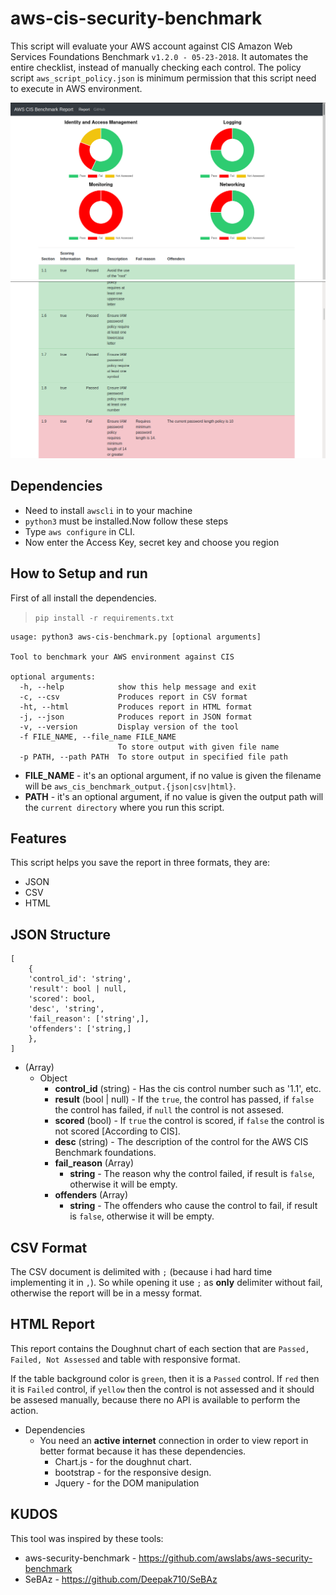 # aws-cis-security-benchmark

This script will evaluate your AWS account against CIS Amazon Web Services Foundations Benchmark `v1.2.0 - 05-23-2018`. It automates the entire checklist, instead of manually checking each control. The policy script `aws_script_policy.json` is minimum permission that this script need to execute in AWS environment.

![HTML REPORT](img1.png)
![HTML REPORT](img2.png)

## Dependencies
- Need to install `awscli` in to your machine
- `python3` must be installed.Now follow these steps
- Type `aws configure` in CLI.
- Now enter the Access Key, secret key and choose you region
## How to Setup and run

First of all install the dependencies.

> `pip install -r requirements.txt`

```
usage: python3 aws-cis-benchmark.py [optional arguments]

Tool to benchmark your AWS environment against CIS

optional arguments:
  -h, --help            show this help message and exit
  -c, --csv             Produces report in CSV format
  -ht, --html           Produces report in HTML format
  -j, --json            Produces report in JSON format
  -v, --version         Display version of the tool
  -f FILE_NAME, --file_name FILE_NAME
                        To store output with given file name
  -p PATH, --path PATH  To store output in specified file path
```

- **FILE_NAME** - it's an optional argument, if no value is given the filename will be `aws_cis_benchmark_output.{json|csv|html}`.
- **PATH** - it's an optional argument, if no value is given the output path will the `current directory` where you run this script.

## Features

This script helps you save the report in three formats, they are:

- JSON
- CSV
- HTML

## JSON Structure

```
[
    {
    'control_id': 'string',
    'result': bool | null,
    'scored': bool,
    'desc', 'string',
    'fail_reason': ['string',],
    'offenders': ['string,]
    },
]
```

- (Array)
  - Object
    - **control_id** (string) - Has the cis control number such as '1.1', etc.
    - **result** (bool | null) - If the `true`, the control has passed, if `false` the control has failed, if `null` the control is not assesed.
    - **scored** (bool) - If `true` the control is scored, if `false` the control is not scored [According to CIS].
    - **desc** (string) - The description of the control for the AWS CIS Benchmark foundations.
    - **fail_reason** (Array)
      - **string** - The reason why the control failed, if result is `false`, otherwise it will be empty.
    - **offenders** (Array)
      - **string** - The offenders who cause the control to fail, if result is `false`, otherwise it will be empty.

## CSV Format

The CSV document is delimited with `;` (because i had hard time implementing it in `,`). So while opening it use `;` as **only** delimiter without fail, otherwise the report will be in a messy format.

## HTML Report

This report contains the Doughnut chart of each section that are `Passed, Failed, Not Assessed` and table with responsive format.

If the table background color is `green`, then it is a `Passed` control. If `red` then it is `Failed` control, if `yellow` then the control is not assessed and it should be assesed manually, because there no API is available to perform the action.

- Dependencies
  - You need an **active internet** connection in order to view report in better format because it has these dependencies.
    - Chart.js - for the doughnut chart.
    - bootstrap - for the responsive design.
    - Jquery - for the DOM manipulation

## KUDOS

This tool was inspired by these tools:
* aws-security-benchmark - https://github.com/awslabs/aws-security-benchmark
* SeBAz - https://github.com/Deepak710/SeBAz